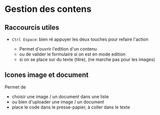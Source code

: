 # Gestion des contens


## Raccourcis utiles

* `Ctrl Espace`:  bien ré appuyer les deux touches pour refaire l'action

  * Permet d'ouvrir l'edition d'un contenu
  * ou de valider le formulaire si on est en mode edition
  * si on se place sur du texte (titre),  (ne marche pas pour les images)


## Icones image et document

Permet de
  * choisir une image / un document dans une liste
  * ou bien d'uploader une image / un document
  * place le code dans le presse-papier, à coller dans le texte
